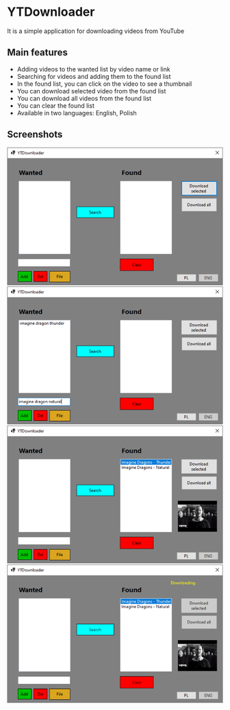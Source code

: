 # YTDownloader
It is a simple application for downloading videos from YouTube

## Main features
* Adding videos to the wanted list by video name or link
* Searching for videos and adding them to the found list
* In the found list, you can click on the video to see a thumbnail
* You can download selected video from the found list
* You can download all videos from the found list
* You can clear the found list
* Available in two languages: English, Polish

## Screenshots
![Start window](Screenshots/main.PNG)
![Adding to the wanted list](Screenshots/wantedList.PNG)
![Search and adding to the found list](Screenshots/foundList.PNG)
![Download selected video](Screenshots/downloading.PNG)